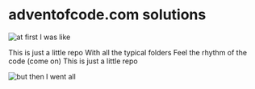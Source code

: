 adventofcode.com solutions
=======================

![at first I was like](https://i.imgur.com/fXQZFG9.gif)

This is just a little repo
With all the typical folders
Feel the rhythm of the code (come on)
This is just a little repo

![but then I went all](https://i.imgur.com/Kukno8E.gif)